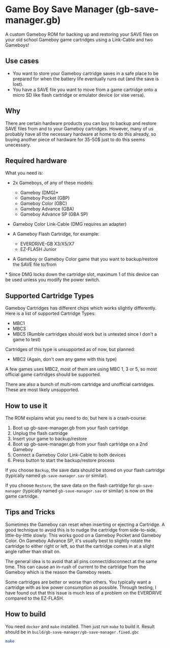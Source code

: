 # Game Boy Save Manager (gb-save-manager.gb)
A custom Gameboy ROM for backing up and restoring your SAVE files on your old school Gameboy game cartridges using a Link-Cable and two Gameboys!

## Use cases
* You want to store your Gameboy cartridge saves in a safe place to be prepared for when the battery life eventually runs out (and the save is lost).
* You have a SAVE file you want to move from a game cartridge onto a micro SD like flash cartridge or emulator device (or vise versa).

## Why
There are certain hardware products you can buy to backup and restore SAVE files from and to your Gameboy cartridges. However, many of us probably have all the necessary hardware at home to do this already, so buying another piece of hardware for 35-50$ just to do this seems unecessary.

## Required hardware
What you need is:
* 2x Gameboys, of any of these models: 
  * Gameboy (DMG)*
  * Gameboy Pocket (GBP)
  * Gameboy Color (GBC)
  * Gameboy Advance (GBA)
  * Gameboy Advance SP (GBA SP)

* Gameboy Color Link-Cable (DMG requires an adapter)
* A Gameboy Flash Cartridge, for example:
  * EVERDRIVE-GB X3/X5/X7
  * EZ-FLASH Junior
* A Gameboy or Gameboy Color game that you want to backup/restore the SAVE file to/from

\* Since DMG locks down the cartridge slot, maximum 1 of this device can be used unless you modify the power switch.

## Supported Cartridge Types
Gameboy Cartridges has different chips which works slightly differently. Here is a list of supported Cartridge Types:

* MBC1
* MBC3
* MBC5 (Rumble cartridges should work but is untested since I don't a game to test)

Cartridges of this type is unsupported as of now, but planned:
* MBC2 (Again, don't own any game with this type)

A few games uses MBC2, most of them are using MBC 1, 3 or 5, so most official game cartridges should be supported.

There are also a bunch of multi-rom cartridge and unofficial cartridges. These are most likely unsupported.

## How to use it

The ROM explains what you need to do, but here is a crash-course:
1. Boot up gb-save-manager.gb from your flash cartridge
2. Unplug the flash cartridge
3. Insert your game to backup/restore
4. Boot up gb-save-manager.gb from your flash cartridge on a 2nd Gameboy
5. Connect a Gameboy Color Link-Cable to both devices
6. Press button to start the backup/restore process

If you choose `Backup`, the save data should be stored on your flash cartridge (typically named `gb-save-manager.sav` or similar).

If you choose `Restore`, the save data on the flash cartridge for `gb-save-manager` (typically named `gb-save-manager.sav` or similar) is now on the game cartridge.

## Tips and Tricks
Sometimes the Gameboy can reset when inserting or ejecting a Cartridge. A good technique to avoid this is to nudge the cartridge from side-to-side, little-by-little slowly. This works good on a Gameboy Pocket and Gameboy Color. On Gameboy Advance SP, it's usually best to slightly rotate the cartridge to either right or left, so that the cartridge comes in at a slight angle rather than strait on.

The general idea is to avoid that all pins connect/disconnect at the same time. This can cause an in-rush of current to the cartridge from the Gameboy which is the reason the Gameboy resets.

Some cartridges are better or worse than others. You typically want a cartridge with as low power consumption as possible. Through testing, I have found out that this issue is much less of a problem on the EVERDRIVE compared to the EZ-FLASH.

## How to build

You need `docker` and `make` installed. Then just run `make` to build it. Result should be in `build/gb-save-manager/gb-save-manager.fixed.gbc`

```bash
make
```
